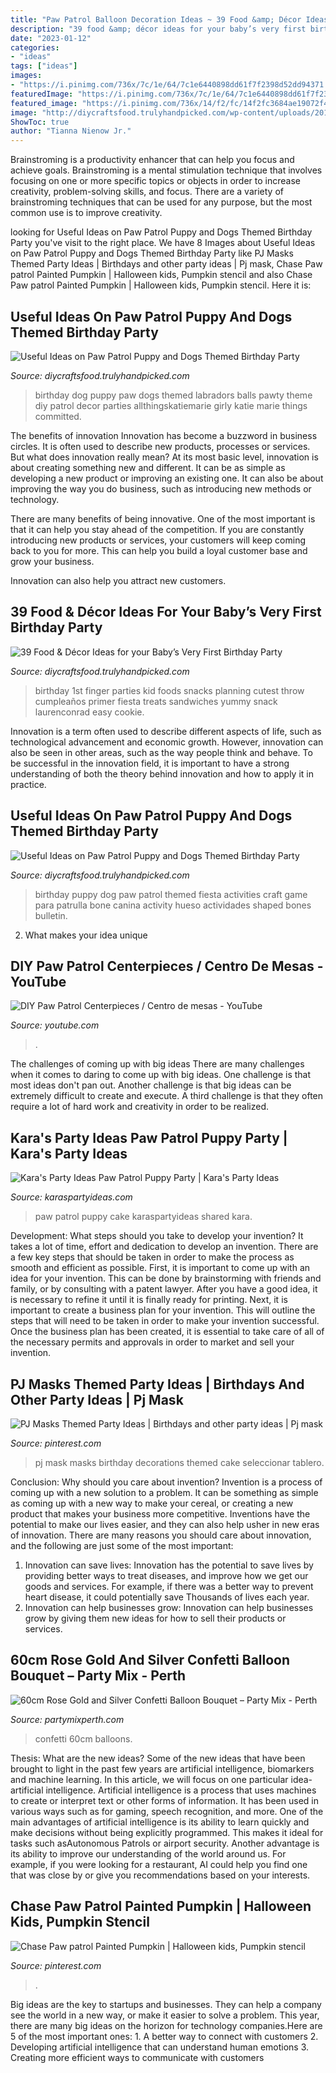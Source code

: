 ```yaml
---
title: "Paw Patrol Balloon Decoration Ideas ~ 39 Food &amp; Décor Ideas For Your Baby’s Very First Birthday Party"
description: "39 food &amp; décor ideas for your baby’s very first birthday party"
date: "2023-01-12"
categories:
- "ideas"
tags: ["ideas"]
images:
- "https://i.pinimg.com/736x/7c/1e/64/7c1e6440898dd61f7f2398d52dd94371.jpg"
featuredImage: "https://i.pinimg.com/736x/7c/1e/64/7c1e6440898dd61f7f2398d52dd94371.jpg"
featured_image: "https://i.pinimg.com/736x/14/f2/fc/14f2fc3684ae19072f445341207bd26d.jpg?b=t"
image: "http://diycraftsfood.trulyhandpicked.com/wp-content/uploads/2016/06/Dog-birthday-party_ao.jpg"
ShowToc: true
author: "Tianna Nienow Jr."
---
```



Brainstroming is a productivity enhancer that can help you focus and achieve goals. Brainstroming is a mental stimulation technique that involves focusing on one or more specific topics or objects in order to increase creativity, problem-solving skills, and focus. There are a variety of brainstroming techniques that can be used for any purpose, but the most common use is to improve creativity.

	

		
looking for Useful Ideas on Paw Patrol Puppy and Dogs Themed Birthday Party you've visit to the right place. We have 8 Images about Useful Ideas on Paw Patrol Puppy and Dogs Themed Birthday Party like PJ Masks Themed Party Ideas | Birthdays and other party ideas | Pj mask, Chase Paw patrol Painted Pumpkin | Halloween kids, Pumpkin stencil and also Chase Paw patrol Painted Pumpkin | Halloween kids, Pumpkin stencil. Here it is:
		
    
## Useful Ideas On Paw Patrol Puppy And Dogs Themed Birthday Party

<img loading=lazy src="https://diycraftsfood.trulyhandpicked.com/wp-content/uploads/2016/06/Dog-birthday-party_cb.jpg" onerror="this.onerror=null;this.src='https://tse3.mm.bing.net/th?id=OIP.f_XM5OjivnU8X_RkRqr6UQHaLG&amp;pid=15.1';" alt="Useful Ideas on Paw Patrol Puppy and Dogs Themed Birthday Party">

_Source: diycraftsfood.trulyhandpicked.com_

>birthday dog puppy paw dogs themed labradors balls pawty theme diy patrol decor parties allthingskatiemarie girly katie marie things committed. 

	

The benefits of innovation
Innovation has become a buzzword in business circles. It is often used to describe new products, processes or services. But what does innovation really mean?
At its most basic level, innovation is about creating something new and different. It can be as simple as developing a new product or improving an existing one. It can also be about improving the way you do business, such as introducing new methods or technology.

There are many benefits of being innovative. One of the most important is that it can help you stay ahead of the competition. If you are constantly introducing new products or services, your customers will keep coming back to you for more. This can help you build a loyal customer base and grow your business.

Innovation can also help you attract new customers.

    
## 39 Food &amp; Décor Ideas For Your Baby’s Very First Birthday Party

<img loading=lazy src="http://diycraftsfood.trulyhandpicked.com/wp-content/uploads/2016/04/1st-birthday-party_p1.jpg" onerror="this.onerror=null;this.src='https://tse3.mm.bing.net/th?id=OIP.Qm2bf0I2K-bO5CLEtPBmaQHaKU&amp;pid=15.1';" alt="39 Food &amp; Décor Ideas for your Baby’s Very First Birthday Party">

_Source: diycraftsfood.trulyhandpicked.com_

>birthday 1st finger parties kid foods snacks planning cutest throw cumpleaños primer fiesta treats sandwiches yummy snack laurenconrad easy cookie. 

	

Innovation is a term often used to describe different aspects of life, such as technological advancement and economic growth. However, innovation can also be seen in other areas, such as the way people think and behave. To be successful in the innovation field, it is important to have a strong understanding of both the theory behind innovation and how to apply it in practice.

    
## Useful Ideas On Paw Patrol Puppy And Dogs Themed Birthday Party

<img loading=lazy src="http://diycraftsfood.trulyhandpicked.com/wp-content/uploads/2016/06/Dog-birthday-party_ao.jpg" onerror="this.onerror=null;this.src='https://tse3.mm.bing.net/th?id=OIP.qSsj8RaTokFCaHRxBotZVwHaLJ&amp;pid=15.1';" alt="Useful Ideas on Paw Patrol Puppy and Dogs Themed Birthday Party">

_Source: diycraftsfood.trulyhandpicked.com_

>birthday puppy dog paw patrol themed fiesta activities craft game para patrulla bone canina activity hueso actividades shaped bones bulletin. 

	

2. What makes your idea unique 

    
## DIY Paw Patrol Centerpieces / Centro De Mesas - YouTube

<img loading=lazy src="https://i.ytimg.com/vi/tK5vD9jwa7Q/hqdefault.jpg" onerror="this.onerror=null;this.src='https://tse2.mm.bing.net/th?id=OIP.AE7GMFjWW6xf9bJ7y6DlrgHaFj&amp;pid=15.1';" alt="DIY Paw Patrol Centerpieces / Centro de mesas - YouTube">

_Source: youtube.com_

>. 

	

The challenges of coming up with big ideas
There are many challenges when it comes to daring to come up with big ideas. One challenge is that most ideas don't pan out. Another challenge is that big ideas can be extremely difficult to create and execute. A third challenge is that they often require a lot of hard work and creativity in order to be realized.

    
## Kara&#039;s Party Ideas Paw Patrol Puppy Party | Kara&#039;s Party Ideas

<img loading=lazy src="https://karaspartyideas.com/wp-content/uploads/2018/03/Paw-Patrol-Inspired-Puppy-Party-via-Karas-Party-Ideas-KarasPartyIdeas.com11.jpeg" onerror="this.onerror=null;this.src='https://tse1.mm.bing.net/th?id=OIP.c8IQcP_VUckAZhZdZlgYSgHaLH&amp;pid=15.1';" alt="Kara&#039;s Party Ideas Paw Patrol Puppy Party | Kara&#039;s Party Ideas">

_Source: karaspartyideas.com_

>paw patrol puppy cake karaspartyideas shared kara. 

	

Development: What steps should you take to develop your invention?
It takes a lot of time, effort and dedication to develop an invention. There are a few key steps that should be taken in order to make the process as smooth and efficient as possible. First, it is important to come up with an idea for your invention. This can be done by brainstorming with friends and family, or by consulting with a patent lawyer. After you have a good idea, it is necessary to refine it until it is finally ready for printing. Next, it is important to create a business plan for your invention. This will outline the steps that will need to be taken in order to make your invention successful. Once the business plan has been created, it is essential to take care of all of the necessary permits and approvals in order to market and sell your invention.

    
## PJ Masks Themed Party Ideas | Birthdays And Other Party Ideas | Pj Mask

<img loading=lazy src="https://i.pinimg.com/736x/14/f2/fc/14f2fc3684ae19072f445341207bd26d.jpg?b=t" onerror="this.onerror=null;this.src='https://tse2.mm.bing.net/th?id=OIP.b5ZJo-KOKG4m0RAYrF0VgQHaNK&amp;pid=15.1';" alt="PJ Masks Themed Party Ideas | Birthdays and other party ideas | Pj mask">

_Source: pinterest.com_

>pj mask masks birthday decorations themed cake seleccionar tablero. 

	

Conclusion: Why should you care about invention?
Invention is a process of coming up with a new solution to a problem. It can be something as simple as coming up with a new way to make your cereal, or creating a new product that makes your business more competitive. Inventions have the potential to make our lives easier, and they can also help usher in new eras of innovation. There are many reasons you should care about innovation, and the following are just some of the most important: 
1) Innovation can save lives: Innovation has the potential to save lives by providing better ways to treat diseases, and improve how we get our goods and services. For example, if there was a better way to prevent heart disease, it could potentially save Thousands of lives each year. 
2) Innovation can help businesses grow: Innovation can help businesses grow by giving them new ideas for how to sell their products or services.

    
## 60cm Rose Gold And Silver Confetti Balloon Bouquet – Party Mix - Perth

<img loading=lazy src="http://cdn.shopify.com/s/files/1/0103/4977/2900/products/20181118_102446_1200x1200.jpg?v=1551516430" onerror="this.onerror=null;this.src='https://tse2.mm.bing.net/th?id=OIP.MdILL18rwoT1a6hRyTlizwHaJ4&amp;pid=15.1';" alt="60cm Rose Gold and Silver Confetti Balloon Bouquet – Party Mix - Perth">

_Source: partymixperth.com_

>confetti 60cm balloons. 

	

Thesis: What are the new ideas?
Some of the new ideas that have been brought to light in the past few years are artificial intelligence, biomarkers and machine learning. In this article, we will focus on one particular idea- artificial intelligence. Artificial intelligence is a process that uses machines to create or interpret text or other forms of information. It has been used in various ways such as for gaming, speech recognition, and more. 
One of the main advantages of artificial intelligence is its ability to learn quickly and make decisions without being explicitly programmed. This makes it ideal for tasks such asAutonomous Patrols or airport security. Another advantage is its ability to improve our understanding of the world around us. For example, if you were looking for a restaurant, AI could help you find one that was close by or give you recommendations based on your interests.

    
## Chase Paw Patrol Painted Pumpkin | Halloween Kids, Pumpkin Stencil

<img loading=lazy src="https://i.pinimg.com/736x/7c/1e/64/7c1e6440898dd61f7f2398d52dd94371.jpg" onerror="this.onerror=null;this.src='https://tse1.mm.bing.net/th?id=OIP.lTd_PqbE3oLN14n8gfZJcgHaJ3&amp;pid=15.1';" alt="Chase Paw patrol Painted Pumpkin | Halloween kids, Pumpkin stencil">

_Source: pinterest.com_

>. 

	

Big ideas are the key to startups and businesses. They can help a company see the world in a new way, or make it easier to solve a problem. This year, there are many big ideas on the horizon for technology companies.Here are 5 of the most important ones: 1. A better way to connect with customers 2. Developing artificial intelligence that can understand human emotions 3. Creating more efficient ways to communicate with customers 
